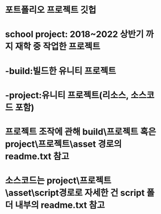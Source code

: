 # 포트폴리오 프로젝트 깃헙

# school project: 2018~2022 상반기 까지 재학 중 작업한 프로젝트
#   -build:빌드한 유니티 프로젝트
#   -project:유니티 프로젝트(리소스, 소스코드 포함)

# 프로젝트 조작에 관해 build\프로젝트 혹은 project\프로젝트\asset 경로의 readme.txt 참고
# 소스코드는 project\프로젝트\asset\script경로로 자세한 건 script 폴더 내부의 readme.txt 참고
